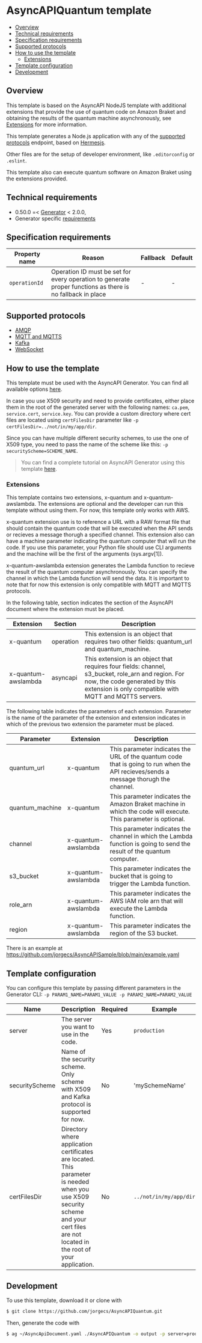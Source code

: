 
<!-- toc is generated with GitHub Actions do not remove toc markers -->
# AsyncAPIQuantum template
<!-- toc -->

- [Overview](#overview)
- [Technical requirements](#technical-requirements)
- [Specification requirements](#specification-requirements)
- [Supported protocols](#supported-protocols)
- [How to use the template](#how-to-use-the-template)
  * [Extensions](#extensions)
- [Template configuration](#template-configuration)
- [Development](#development)

<!-- tocstop -->

## Overview
This template is based on the AsyncAPI NodeJS template with additional extensions that provide the use of quantum code on Amazon Braket and obtaining the results of the quantum machine asynchronously, see [Extensions](#extensions) for more information.

This template generates a Node.js application with any of the [supported protocols](#supported-protocols) endpoint, based on [Hermesjs](https://github.com/hitchhq/hermes).

Other files are for the setup of developer environment, like `.editorconfig` or `.eslint`.

This template also can execute quantum software on Amazon Braket using the extensions provided.

## Technical requirements

- 0.50.0 =< [Generator](https://github.com/asyncapi/generator/) < 2.0.0,
- Generator specific [requirements](https://github.com/asyncapi/generator/#requirements)


## Specification requirements

Property name | Reason | Fallback | Default
---|---|---|---
`operationId` | Operation ID must be set for every operation to generate proper functions as there is no fallback in place | - | -


## Supported protocols

* [AMQP](https://en.wikipedia.org/wiki/Advanced_Message_Queuing_Protocol)
* [MQTT and MQTTS](https://en.wikipedia.org/wiki/MQTT)
* [Kafka](https://en.wikipedia.org/wiki/Apache_Kafka)
* [WebSocket](https://en.wikipedia.org/wiki/WebSocket)

## How to use the template

This template must be used with the AsyncAPI Generator. You can find all available options [here](https://github.com/asyncapi/generator/).

In case you use X509 security and need to provide certificates, either place them in the root of the generated server with the following names: `ca.pem`, `service.cert`, `service.key`. You can provide a custom directory where cert files are located using `certFilesDir` parameter like `-p certFilesDir=../not/in/my/app/dir`.

Since you can have multiple different security schemes, to use the one of X509 type, you need to pass the name of the scheme like this: `-p securityScheme=SCHEME_NAME`.

> You can find a complete tutorial on AsyncAPI Generator using this template [here](https://www.asyncapi.com/docs/tutorials/streetlights). 

### Extensions

This template contains two extensions, x-quantum and x-quantum-awslambda. The extensions are optional and the developer can run this template without using them. For now, this template only works with AWS.

x-quantum extension use is to reference a URL with a RAW format file that should contain the quantum code that will be executed when the API sends or recieves a message thorugh a specified channel. This extension also can have a machine parameter indicating the quantum computer that will run the code. If you use this parameter, your Python file should use CLI arguments and the machine will be the first of the arguments (sys.argv[1]).

x-quantum-awslambda extension generates the Lambda function to recieve the result of the quantum computer asynchronously. You can specify the channel in which the Lambda function will send the data. It is important to note that for now this extension is only compatible with MQTT and MQTTS protocols.


In the following table, section indicates the section of the AsyncAPI document where the extension must be placed.

Extension | Section | Description
----------|-----------|-------------
x-quantum | operation | This extension is an object that requires two other fields: quantum_url and quantum_machine.
x-quantum-awslambda | asyncapi | This extension is an object that requires four fields: channel, s3_bucket, role_arn and region. For now, the code generated by this extension is only compatible with MQTT and MQTTS servers.


The following table indicates the parameters of each extension. Parameter is the name of the parameter of the extension and extension indicates in which of the previous two extension the parameter must be placed.

Parameter | Extension | Description
----------|-----------|-------------
quantum_url | x-quantum | This parameter indicates the URL of the quantum code that is going to run when the API recieves/sends a message thorugh the channel.
quantum_machine | x-quantum | This parameter indicates the Amazon Braket machine in which the code will execute. This parameter is optional.
channel | x-quantum-awslambda | This parameter indicates the channel in which the Lambda function is going to send the result of the quantum computer.
s3_bucket | x-quantum-awslambda | This parameter indicates the bucket that is going to trigger the Lambda function.
role_arn | x-quantum-awslambda | This parameter indicates the AWS IAM role arn that will execute the Lambda function.
region | x-quantum-awslambda | This parameter indicates the region of the S3 bucket.

There is an example at https://github.com/jorgecs/AsyncAPISample/blob/main/example.yaml

## Template configuration

You can configure this template by passing different parameters in the Generator CLI: `-p PARAM1_NAME=PARAM1_VALUE -p PARAM2_NAME=PARAM2_VALUE`

|Name|Description|Required|Example|
|---|---|---|---|
|server|The server you want to use in the code.|Yes|`production`|
|securityScheme|Name of the security scheme. Only scheme with X509 and Kafka protocol is supported for now.|No|'mySchemeName'|
|certFilesDir|Directory where application certificates are located. This parameter is needed when you use X509 security scheme and your cert files are not located in the root of your application.|No|`../not/in/my/app/dir`|

## Development

To use this template, download it or clone with

```bash
$ git clone https://github.com/jorgecs/AsyncAPIQuantum.git
```
Then, generate the code with
```bash
$ ag ~/AsyncApiDocument.yaml ./AsyncAPIQuantum -o output -p server=production
```
